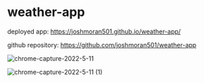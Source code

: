 # weather-app

deployed app: https://joshmoran501.github.io/weather-app/

github repository: https://github.com/joshmoran501/weather-app

![chrome-capture-2022-5-11](https://user-images.githubusercontent.com/104108180/173198289-dbedee64-1259-4418-af9e-fa7e4f112d1b.gif)

![chrome-capture-2022-5-11 (1)](https://user-images.githubusercontent.com/104108180/173198383-737a1806-b65a-40e9-9d2e-340e62dad388.gif)
